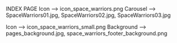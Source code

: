 <!--
author: Rui Caneira 29/05/2021
last updated by: Abiodun Q. Adekunle 13/06/2021
description: folder used to store images for the website
-->

INDEX PAGE
Icon --> icon_space_warriors.png
Carousel --> SpaceWarriors01.jpg, SpaceWarriors02.jpg, SpaceWarriors03.jpg

<!-- Abiodun Q. Adekunle -->
Icon --> icon_space_warriors_small.png
Background --> pages_background.jpg, space_warriors_footer_background.png